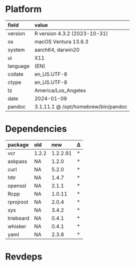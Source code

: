 # Platform

|field    |value                               |
|:--------|:-----------------------------------|
|version  |R version 4.3.2 (2023-10-31)        |
|os       |macOS Ventura 13.6.3                |
|system   |aarch64, darwin20                   |
|ui       |X11                                 |
|language |(EN)                                |
|collate  |en_US.UTF-8                         |
|ctype    |en_US.UTF-8                         |
|tz       |America/Los_Angeles                 |
|date     |2024-01-09                          |
|pandoc   |3.1.11.1 @ /opt/homebrew/bin/pandoc |

# Dependencies

|package   |old   |new      |Δ  |
|:---------|:-----|:--------|:--|
|vcr       |1.2.2 |1.2.2.91 |*  |
|askpass   |NA    |1.2.0    |*  |
|curl      |NA    |5.2.0    |*  |
|httr      |NA    |1.4.7    |*  |
|openssl   |NA    |2.1.1    |*  |
|Rcpp      |NA    |1.0.11   |*  |
|rprojroot |NA    |2.0.4    |*  |
|sys       |NA    |3.4.2    |*  |
|triebeard |NA    |0.4.1    |*  |
|whisker   |NA    |0.4.1    |*  |
|yaml      |NA    |2.3.8    |*  |

# Revdeps

